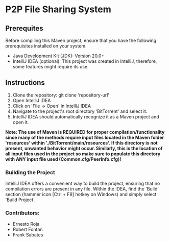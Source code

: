 # P2P File Sharing System

## Prerequites
Before compiling this Maven project, ensure that you have the following prerequisites installed on your system.

* Java Development Kit (JDK): Version 20.0+
* IntelliJ IDEA (optional): This project was created in IntelliJ, therefore, some features might require its use.

## Instructions
1. Clone the repository: git clone 'repository-url'
2. Open IntelliJ IDEA
3. Click on 'File -> Open' in IntelliJ IDEA
4. Navigate to the project's root directory 'BitTorrent' and select it.
5. IntelliJ IDEA should automatically recognize it as a Maven project and open it.

**Note: The use of Maven is REQUIRED for proper compilation/functionality since many of the methods require 
input files located in the Maven folder 'resources' within './BitTorrent/main/resources'. If this directory is not present, unwanted behavior might occur.
Similarly, this is the location of all input files used in the project so make sure to populate this directory with ANY input file used (Common.cfg/PeerInfo.cfg)!**

### Building the Project
IntelliJ IDEA offers a convenient way to build the project, ensuring that no compilation errors are present in any file.
Within the IDEA, find the 'Build' section (hammer icon [Ctrl + F9] hotkey on Windows) and simply select 'Build Project'.

### Contributors:
- Ernesto Roja
- Robert Fontan
- Frank Sabates
